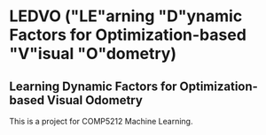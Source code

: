 # LEDVO ("LE"arning "D"ynamic Factors for Optimization-based "V"isual "O"dometry)

<!-- ## UNDER CONSTRUCTION! -->

## Learning Dynamic Factors for Optimization-based Visual Odometry

This is a project for COMP5212 Machine Learning.

<!-- ### Abstract
<div align="justify">
This research addresses the relative pose estimation problem of aerial vehicles; in particular from the perspective of ground-based sensing and control. Over the years, a wide range of research could be found addressing this problem, nevertheless, we tackle the problem with more information: vision, dynamic model, and control inputs. Such adopted method is believed to increase the robustness of state estimation and hence further ensure the stability of a offboard control framework. We first formulate the problem as a factor graph optimization and restrict the dimension size with sliding window. Successively, through minimizing the visual residuals and dynamic residuals, the optimal state could be then retrieved. Specifically, we depose IMU information due to the requirement of bideirectional communication, which could potentially cause transmition congestion. Furthermore, we demonstrate the performance by conducting a series of experiments, in which comparisons are also made with other algorithms. The results show that with the designed configuration while omitting IMU data from bidirectional communication, promosing results could be achieved. 
</div>

### Video

### Software Installation
#### Pre-Requisite

```
# we tested on system with ubuntu 18.04 and 20.04 
# install Ubuntu 18.04 || 20.04
# install ROS
# install OpenCV (should come along with ROS)

sudo apt-get install ros-noetic-sophus
sudo ln -s /usr/include/eigen3/Eigen /usr/include/Eigen #if neccessary

```

This repo utilize some third-party libraries,
- [g2o](https://github.com/RainerKuemmerle/g2o) to solve the non-linear least square optimization problem.


# If you are using scount_ros, feel free to use our scout_ros package
```
mkdir -p {name scout}_ws/src
cd {name scout}_ws/src
git clone https://github.com/HKPolyU-UAV/scout_ros
catkin_make
```
For scout_ros, click [here](https://github.com/agilexrobotics/scout_ros.git) to know more. They have done a fantastic job on packaging their hardware platform.

The above packages salute the contribution of the following academic paper: -->

